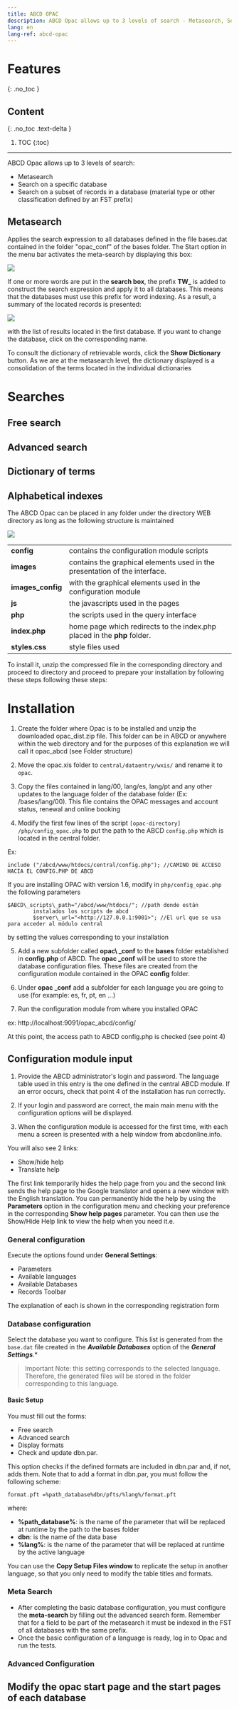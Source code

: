 ```yaml
---
title: ABCD OPAC
description: ABCD Opac allows up to 3 levels of search - Metasearch, Search on a specific database, Search on a subset of records in a database
lang: en
lang-ref: abcd-opac
---
```


# Features

{: .no_toc }

## Content
{: .no_toc .text-delta }

1. TOC
{:toc}

---


ABCD Opac allows up to 3 levels of search:

- Metasearch
- Search on a specific database
- Search on a subset of records in a database (material type or other classification defined by an FST prefix)

## Metasearch

Applies the search expression to all databases defined in the file bases.dat contained in the folder "opac_conf" of the bases folder. The Start option in the menu bar activates the meta-search by displaying this box:

![](https://lh4.googleusercontent.com/LP69w4E576tCSQwv0ERfFbzVqAjDWO4JUGLYxDZRTR62DIZfEEXdBxB9TGuOoENmVG-lXAaDtD89-lBhwmo7izjmIJiSq1BkgNWyVOZDngEmyFIyEy5sG0_5Xtz6VJBhFpVjzGH6=s0)

If one or more words are put in the **search box**, the prefix **TW_** is added to construct the search expression and apply it to all databases. This means that the databases must use this prefix for word indexing. As a result, a summary of the located records is presented:

![](https://lh4.googleusercontent.com/y43MEXZ2UvV814d2nE86YxAwQ4WqwRg6V3xJDmlBmDYK5aSsoSlnmEjm4iCnQZfDjDisgQErWTbZlNxXomGMPfL8Cc_r7gs-BR8wKwf7dCuRInXuDhEXySKUCWGmw1w4tUezDtd6=s0)

with the list of results located in the first database. If you want to change the database, click on the corresponding name.

To consult the dictionary of retrievable words, click the **Show Dictionary** button. As we are at the metasearch level, the dictionary displayed is a consolidation of the terms located in the individual dictionaries

# Searches

## Free search

## Advanced search

## Dictionary of terms



## Alphabetical indexes

The ABCD Opac can be placed in any folder under the directory WEB directory as long as the following structure is maintained

![](https://lh3.googleusercontent.com/HI_rd4hdZuVng3-iqihKalDa7smrwCdUhkDlEskQxsa3MU_oKcqYpOWahnjYyQ0aXRfTiZxMPA2g-j0jvTlK3HWNJeanJC7GfROTkBvawyrmEQg5cd4_l6QHGun9fHqyyu5oD-3S=s0)

|||
|-|-|
| **config**  | contains the configuration module scripts |
| **images**| contains the graphical elements used in the presentation of the interface.| 
| **images\_config**| with the graphical elements used in the configuration module|                                                  
|**js**|the javascripts used in the pages|                                                  
|**php**|the scripts used in the query interface|
|**index.php**|home page which redirects to the index.php placed in the **php** folder.
|**styles.css**|style files used|                                             

To install it, unzip the compressed file in the corresponding directory and proceed to directory and proceed to prepare your installation by following these steps following these steps:

# Installation

1. Create the folder where Opac is to be installed and unzip the downloaded opac_dist.zip file. This folder can be in ABCD or anywhere within the web directory and for the purposes of this explanation we will call it opac_abcd (see Folder structure)
    
2. Move the opac.xis folder to `central/dataentry/wxis/` and rename it to `opac`.

3. Copy the files contained in lang/00, lang/es, lang/pt and any other updates to the language folder of the database folder (Ex: /bases/lang/00). This file contains the OPAC messages and account status, renewal and online booking

4. Modify the first few lines of the script `[opac-directory] /php/config_opac.php` to put the path to the ABCD `config.php` which is located in the central folder.
      
Ex:
```
include ("/abcd/www/htdocs/central/config.php"); //CAMINO DE ACCESO HACIA EL CONFIG.PHP DE ABCD
```
         
If you are installing OPAC with version 1.6, modify in `php/config_opac.php` the following parameters  
          
```   
$ABCD\_scripts\_path="/abcd/www/htdocs/"; //path donde están
        instalados los scripts de abcd
        $server\_url="<http://127.0.0.1:9001>"; //El url que se usa para acceder al módulo central
```          
by setting the values corresponding to your installation
   
5. Add a new subfolder called **opac\ _conf** to the **bases** folder established in **config.php** of ABCD. The **opac _conf** will be used to store the database configuration files. These files are created from the configuration module contained in the OPAC **config** folder.

6. Under **opac _conf** add a subfolder for each language you are going to use (for example: es, fr, pt, en ...)

7. Run the configuration module from where you installed OPAC

ex:
http://localhost:9091/opac_abcd/config/

At this point, the access path to ABCD config.php is checked (see point 4)

## Configuration module input

1.  Provide the ABCD administrator's login and password. The language table used in this entry is the one defined in the central ABCD module. If an error occurs, check that point 4 of the installation has run correctly.

2.  If your login and password are correct, the main main menu with the configuration options will be displayed.
3. When the configuration module is accessed for the first time, with each menu a screen is presented with a help window from abcdonline.info.

You will also see 2 links:

- Show/hide help
- Translate help

The first link temporarily hides the help page from you and the second link sends the help page to the Google translator and opens a new window with the English translation. You can permanently hide the help by using the **Parameters** option in the configuration menu and checking your preference in the corresponding **Show help pages** parameter. You can then use the Show/Hide Help link to view the help when you need it.e.

### General configuration
Execute the options found under **General Settings**:

- Parameters
- Available languages
- Available Databases
- Records Toolbar

The explanation of each is shown in the corresponding registration form

### Database configuration

Select the database you want to configure. This list is generated from the `base.dat` file created in the ***Available Databases*** option of the ***General Settings***.*

> Important Note: 
> this setting corresponds to the selected language. Therefore, the generated files will be stored in the folder corresponding to this language.

#### Basic Setup
You must fill out the forms:

- Free search
- Advanced search
- Display formats
- Check and update dbn.par.

This option checks if the defined formats are included in dbn.par and, if not, adds them.
Note that to add a format in dbn.par, you must follow the following scheme:

```
format.pft =%path_database%dbn/pfts/%lang%/format.pft 
```

where: 
- **%path_database%**: is the name of the parameter that will be replaced at runtime by the path to the bases folder 
- **dbn**: is the name of the data base 
- **%lang%**: is the name of the parameter that will be replaced at runtime by the active language


You can use the **Copy Setup Files window** to replicate the setup in another language, so that you only need to modify the table titles and formats.

### Meta Search

- After completing the basic database configuration, you must configure the **meta-search** by filling out the advanced search form. Remember that for a field to be part of the metasearch it must be indexed in the FST of all databases with the same prefix.
- Once the basic configuration of a language is ready, log in to Opac and run the tests.

### Advanced Configuration

## Modify the opac start page and the start pages of each database
